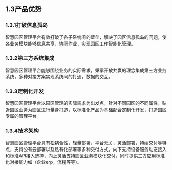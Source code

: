## 1.3产品优势

### 1.3.1打破信息孤岛

智慧园区管理平台有效打破了各子系统间的壁垒，解决了园区信息孤岛的问题，使各业务模块能够信息共享，协同作业，实现园区工作智能化管理。

### 1.3.2第三方系统集成

智慧园区管理平台能够围绕业务的实际需求，秉承开放共赢的理念集成第三方业务系统，多种对接方案实现系统间的打通，数据的交互。

### 1.3.3定制化开发

智慧园区管理平台以园区管理的实际需求为出发点，针对不同园区的不同属性，贴近园区业务为园区进行量身打造，以标准化产品为基础配合定制化开发，打造园区专属的管理平台。

### 1.3.4技术架构

智慧园区管理平台具有松耦合性，轻量部署，平台无关，灵活部署，持续交付等特点，支持公有云部署以及私有化部署等多种交付方式。向下支持设备服务动态接入和标准API接入选择，向上灵活支持园区业务模块化交付，同时提供三方应用标准化对接能力如（企业erp，流程等等）。
